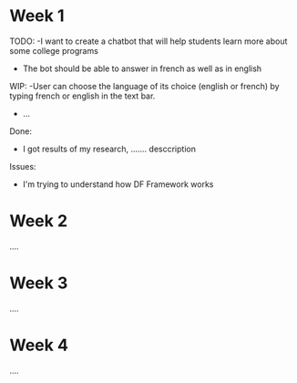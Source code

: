 <!-- 
Instructions: 
- The report (report.md/report.ipynb ) should be in the root of your repository of a project
- The link to the repository have to be shared with us 
- Weekly report can be built in md-file or ipynb file 
- All reports for each week should be written into one file 
- Each week should be in a separated section in the file, see as shown in this file 
- The report should contain subsections TODO / WIP (work in progress) / Done / Issues 
- Each section should contain a list of works and their descriptions 
- Adding pictures / graphs / code inserts to md / ipynb cells can improve your report 
- The deadline is 11.59 pm UTC -12h (anywhere on earth)
 -->
 
 
# Week 1

TODO:
 -I want to create a chatbot that will help students learn more about some college programs
 - The bot should be able to answer in french as well as in english
 
 
WIP:
 -User can choose the language of its choice (english or french) by typing french or english in the text bar.
 - ... 

Done:
 - I got results of my research,  ....... desccription
   

Issues:
- I'm trying to understand how DF Framework works

# Week 2
....

# Week 3
....

# Week 4
....
